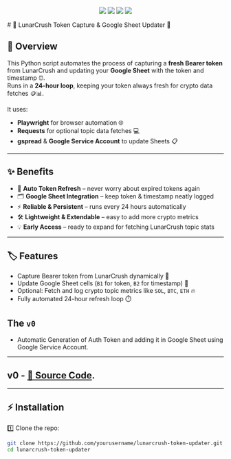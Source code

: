 <p align="center">
  <img src="https://img.shields.io/badge/Python-3.10-blue?logo=python&logoColor=white" />
  <img src="https://img.shields.io/badge/Lunar-crush-purple" />
  <img src="https://img.shields.io/badge/Google-SheetAutomation-17A2B8?logo=gnometerminal&logoColor=white" />
  <img src="https://img.shields.io/badge/Status-Active-brightgreen" />
</p>
# 🚀 LunarCrush Token Capture & Google Sheet Updater 💎

## 🌟 Overview
This Python script automates the process of capturing a **fresh Bearer token** from LunarCrush and updating your **Google Sheet** with the token and timestamp ⏰.  
Runs in a **24-hour loop**, keeping your token always fresh for crypto data fetches 🪙📊.

It uses:  
- **Playwright** for browser automation 🌐  
- **Requests** for optional topic data fetches 💻  
- **gspread** & **Google Service Account** to update Sheets 📋  

---

## ✨ Benefits
- 🔄 **Auto Token Refresh** – never worry about expired tokens again  
- 🗂️ **Google Sheet Integration** – keep token & timestamp neatly logged  
- ⚡ **Reliable & Persistent** – runs every 24 hours automatically  
- 🛠️ **Lightweight & Extendable** – easy to add more crypto metrics  
- 💡 **Early Access** – ready to expand for fetching LunarCrush topic stats  

---

## 🏷️ Features
- Capture Bearer token from LunarCrush dynamically 🎯  
- Update Google Sheet cells (`B1` for token, `B2` for timestamp) 📝  
- Optional: Fetch and log crypto topic metrics like `SOL`, `BTC`, `ETH` 🔥  
- Fully automated 24-hour refresh loop ⏱️  

## The `v0`
- Automatic Generation of Auth Token and adding it in Google Sheet using Google Service Account.
---
v0 -  [📁 Source Code](https://github.com/deepakdhaka-1/lunarcrush/blob/main/v0).
---
---

## ⚡ Installation
1️⃣ Clone the repo:
```bash
git clone https://github.com/yourusername/lunarcrush-token-updater.git
cd lunarcrush-token-updater
